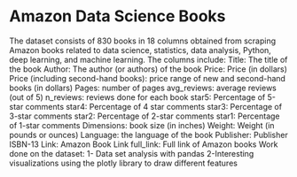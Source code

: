 # Amazon Data Science Books
The dataset consists of 830 books in 18 columns obtained from scraping Amazon books related to data science, statistics, data analysis, Python, deep learning, and machine learning.
The columns include:
Title: The title of the book
Author: The author (or authors) of the book
Price: Price (in dollars)
Price (including second-hand books): price range of new and second-hand books (in dollars)
Pages: number of pages
avg_reviews: average reviews (out of 5)
n_reviews: reviews done for each book
star5: Percentage of 5-star comments
star4: Percentage of 4 star comments
star3: Percentage of 3-star comments
star2: Percentage of 2-star comments
star1: Percentage of 1-star comments
Dimensions: book size (in inches)
Weight: Weight (in pounds or ounces)
Language: the language of the book
Publisher: Publisher
ISBN-13
Link: Amazon Book Link
full_link: Full link of Amazon books
Work done on the dataset:
1- Data set analysis with pandas
2-Interesting visualizations using the plotly library to draw different features


